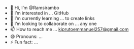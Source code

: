 - 👋 Hi, I’m @Ramsirambo
- 👀 I’m interested in ... GitHub 
- 🌱 I’m currently learning ...  to create links 
- 💞️ I’m looking to collaborate on ... any one 
- 📫 How to reach me ... kiprutoemmanuel257@gmail.com
- 😄 Pronouns: ...
- ⚡ Fun fact: ...

<!---
Ramsirambo/Ramsirambo is a ✨ special ✨ repository because its `README.md` (this file) appears on your GitHub profile.
You can click the Preview link to take a look at your changes.
--->
